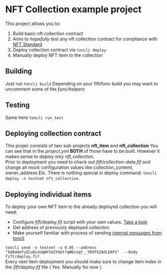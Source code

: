 # NFT Collection example project
This project allows you to:
  1. Build basic nft collection contract
  2. Aims to *hopefully* test any nft collection contract for compliance with [NFT Standard](https://github.com/ton-blockchain/TIPs/issues/62)
  3. Deploy collection contract via `toncli deploy`
  4. Manually deploy NFT item to the collection

## Building
  Just run `toncli build`
  Depending on your fift/func build you may want to uncomment some of the *func/helpers*

## Testing
  Same here `toncli run_test` 
## Deploying collection contract
  This projec consists of two sub-projects **nft_item** and **nft_collection**
  You can see that in the *project.yml*
  **BOTH** of those have to be built.
  However it makes sense to deploy only *nft_collection*.  
  Prior to deployment you need to check out *fift/collection-data.fif*
  and change all mock configuration values like collection_content,
  owner_address Etc.
  There is nothing special in deploy command: `toncli deploy -n testnet nft_collection`.
## Deploying individual items
  To deploy your own NFT item to the already deployed collection you will need:
   - Configure *fift/deploy.fif* script with your own values. [Take a look](https://github.com/ton-blockchain/TIPs/issues/64)
   - Get address of previously deployed collection
   - Make yourself familiar with process of sending [internal messages from toncli](https://github.com/disintar/toncli/blob/master/docs/advanced/send_fift_internal.md) 

  `toncli send -n testnet -a 0.05 --address "kQAaHefuZCu6inUqWYSd2YGUt7qW6ssqt__Y0VFS2AdLEAF5"  --body fift/deploy.fif`  
  Every next item deployment you should make sure to change item index in the *fift/deploy.fif* file ( Yes. Manually for now ).


